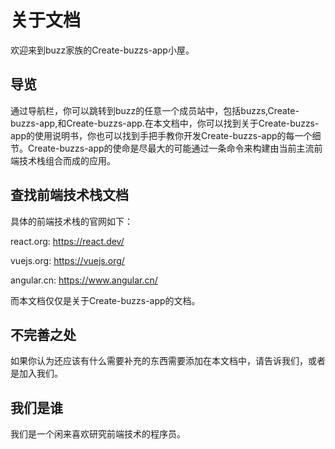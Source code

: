 # 关于文档

欢迎来到buzz家族的Create-buzzs-app小屋。

## 导览
通过导航栏，你可以跳转到buzz的任意一个成员站中，包括buzzs,Create-buzzs-app,和Create-buzzs-app.在本文档中，你可以找到关于Create-buzzs-app的使用说明书，你也可以找到手把手教你开发Create-buzzs-app的每一个细节。Create-buzzs-app的使命是尽最大的可能通过一条命令来构建由当前主流前端技术栈组合而成的应用。

## 查找前端技术栈文档

具体的前端技术栈的官网如下：

react.org: https://react.dev/

vuejs.org: https://vuejs.org/

angular.cn: https://www.angular.cn/

而本文档仅仅是关于Create-buzzs-app的文档。

## 不完善之处

如果你认为还应该有什么需要补充的东西需要添加在本文档中，请告诉我们，或者是加入我们。

## 我们是谁

我们是一个闲来喜欢研究前端技术的程序员。